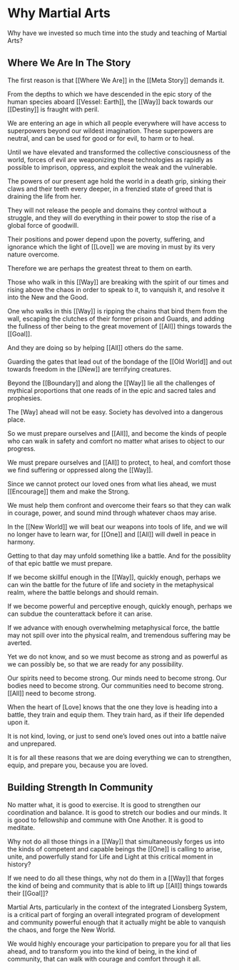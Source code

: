 # Why Martial Arts
Why have we invested so much time into the study and teaching of Martial Arts? 

## Where We Are In The Story
The first reason is that [[Where We Are]] in the [[Meta Story]] demands it. 

From the depths to which we have descended in the epic story of the human species aboard [[Vessel: Earth]], the [[Way]] back towards our [[Destiny]] is fraught with peril. 

We are entering an age in which all people everywhere will have access to superpowers beyond our wildest imagination. These superpowers are neutral, and can be used for good or for evil, to harm or to heal. 

Until we have elevated and transformed the collective consciousness of the world, forces of evil are weaponizing these technologies as rapidly as possible to imprison, oppress, and exploit the weak and the vulnerable. 

The powers of our present age hold the world in a death grip, sinking their claws and their teeth every deeper, in a frenzied state of greed that is draining the life from her. 

They will not release the people and domains they control without a struggle, and they will do everything in their power to stop the rise of a global force of goodwill.

Their positions and power depend upon the poverty, suffering, and ignorance which the light of [[Love]] we are moving in must by its very nature overcome. 

Therefore we are perhaps the greatest threat to them on earth. 

Those who walk in this [[Way]] are breaking with the spirit of our times and rising above the chaos in order to speak to it, to vanquish it, and resolve it into the New and the Good. 

One who walks in this [[Way]] is ripping the chains that bind them from the wall, escaping the clutches of their former prison and Guards, and adding the fullness of ther being to the great movement of [[All]] things towards the [[Goal]]. 

And they are doing so by helping [[All]] others do the same. 

Guarding the gates that lead out of the bondage of the [[Old World]] and out towards freedom in the [[New]]  are terrifying creatures. 

Beyond the [[Boundary]] and along the [[Way]] lie all the challenges of mythical proportions that one reads of in the epic and sacred tales and prophesies. 

The [Way] ahead will not be easy. Society has devolved into a dangerous place. 

So we must prepare ourselves and [[All]], and become the kinds of people who can walk in safety and comfort no matter what arises to object to our progress. 

We must prepare ourselves and [[All]] to protect, to heal, and comfort those we find suffering or oppressed along the [[Way]].

Since we cannot protect our loved ones from what lies ahead, we must [[Encourage]] them and make the Strong. 

We must help them confront and overcome their fears so that they can walk in courage, power, and sound mind through whatever chaos may arise. 

In the [[New World]] we will beat our weapons into tools of life, and we will no longer have to learn war, for [[One]] and [[All]] will dwell in peace in harmony. 

Getting to that day may unfold something like a battle. And for the possiblity of that epic battle we must prepare. 

If we become skillful enough in the [[Way]], quickly enough, perhaps we can win the battle for the future of life and society in the metaphysical realm, where the battle belongs and should remain. 

If we become powerful and perceptive enough, quickly enough, perhaps we can subdue the counterattack before it can arise. 

If we advance with enough overwhelming metaphysical force, the battle may not spill over into the physical realm, and tremendous suffering may be averted.  

Yet we do not know, and so we must become as strong and as powerful as we can possibly be, so that we are ready for any possibility. 

Our spirits need to become strong. Our minds need to become strong. Our bodies need to become strong. Our communities need to become strong.  [[All]] need to become strong. 

When the heart of [Love] knows that the one they love is heading into a battle, they train and equip them. They train hard, as if their life depended upon it. 

It is not kind, loving, or just to send one’s loved ones out into a battle naïve and unprepared. 

It is for all these reasons that we are doing everything we can to strengthen, equip, and prepare you, because you are loved.  

## Building Strength In Community 
No matter what, it is good to exercise. It is good to strengthen our coordination and balance. It is good to stretch our bodies and our minds. It is good to fellowship and commune with One Another. It is good to meditate. 

Why not do all those things in a [[Way]] that simultaneously forges us into the kinds of competent and capable beings the [[One]] is calling to arise, unite, and powerfully stand for Life and Light at this critical moment in history? 

If we need to do all these things, why not do them in a [[Way]] that forges the kind of being and community that is able to lift up [[All]] things towards their [[Goal]]? 

Martial Arts, particularly in the context of the integrated Lionsberg System, is a critical part of forging an overall integrated program of development and community powerful enough that it actually might be able to vanquish the chaos, and forge the New World. 

We would highly encourage your participation to prepare you for all that lies ahead, and to transform you into the kind of being, in the kind of community, that can walk with courage and comfort through it all. 

